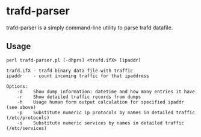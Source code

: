 # trafd-parser

trafd-parser is a simply command-line utility to parse trafd datafile.

## Usage

```
perl trafd-parser.pl [-dhprs] <trafd.ifX> [ipaddr]

trafd.ifX - trafd binary data file with traffic
ipaddr    - count incoming traffic for that ipaddress

Options:
    -d    Show dump information: datetime and how many entries it have
    -r    Show detailed traffic records from dumps
    -h    Usage human form output calculation for specified ipaddr (see above)
    -p    Substitute numeric ip protocols by names in detailed traffic (/etc/protocols)
    -s    Substitute numeric services by names in detailed traffic (/etc/services)
```
